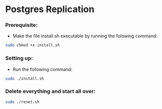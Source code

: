 # Postgres  Replication


### Prerequisite:

* Make the file install.sh executable by running the folowing command:

``` bash
sudo chmod +x install.sh
```

### Setting up:
* Run the following command:
```bash
sudo ./install.sh
```

### Delete everything and start all over:

```bash
sudo ./reset.sh
```

